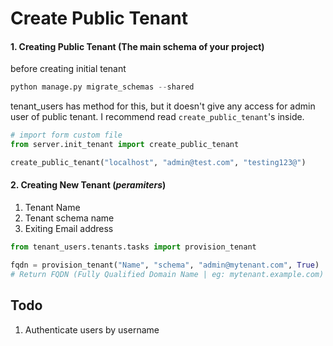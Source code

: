 # Create Public Tenant #
#### 1. Creating Public Tenant (The main schema of your project)
before creating initial tenant
```python
python manage.py migrate_schemas --shared
```

tenant_users has method for this, but it doesn't give any access for admin user of public tenant. I recommend read `create_public_tenant`'s inside.

```python
# import form custom file
from server.init_tenant import create_public_tenant

create_public_tenant("localhost", "admin@test.com", "testing123@")
```

#### 2. Creating New Tenant (***peramiters***)

1. Tenant Name
2. Tenant schema name
3. Exiting Email address 

````python
from tenant_users.tenants.tasks import provision_tenant

fqdn = provision_tenant("Name", "schema", "admin@mytenant.com", True)
# Return FQDN (Fully Qualified Domain Name | eg: mytenant.example.com)
````

## Todo ##

1. Authenticate users by username
